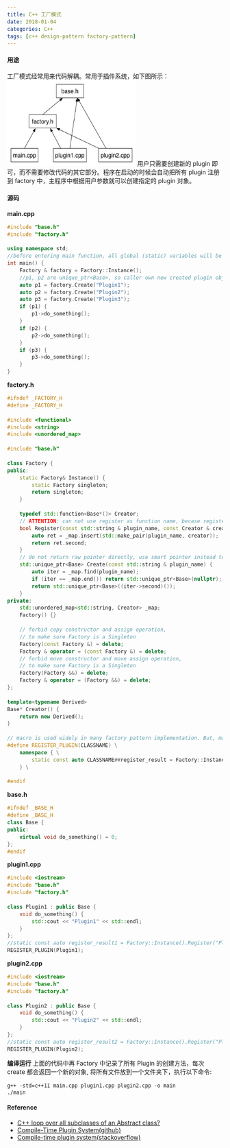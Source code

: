 ```yaml
---
title: C++ 工厂模式
date: 2018-01-04
categories: C++
tags: [c++ design-pattern factory-pattern]
---
```


#### 用途

工厂模式经常用来代码解耦。常用于插件系统，如下图所示：
<img src="/images/factory_pattern_file_dependency.jpg" height=200, width=300/>
用户只需要创建新的 plugin 即可，而不需要修改代码的其它部分。程序在启动的时候会自动把所有 plugin 注册到 factory 中，主程序中根据用户参数就可以创建指定的 plugin 对象。

#### 源码

**main.cpp**

```cpp
#include "base.h"
#include "factory.h"

using namespace std;
//before entering main function, all global (static) variables will be initialized, in which process plugins are registered to factory.
int main() {
    Factory & factory = Factory::Instance();
    //p1, p2 are unique_ptr<Base>, so caller own new created plugin object.
    auto p1 = factory.Create("Plugin1");
    auto p2 = factory.Create("Plugin2");
    auto p3 = factory.Create("Plugin3");
    if (p1) {
        p1->do_something();
    }
    if (p2) {
        p2->do_something();
    }
    if (p3) {
        p3->do_something();
    }
}
```

**factory.h**

```cpp
#ifndef _FACTORY_H
#define _FACTORY_H

#include <functional>
#include <string>
#include <unordered_map>

#include "base.h"

class Factory {
public:
    static Factory& Instance() {
        static Factory singleton;
        return singleton;
    }

    typedef std::function<Base*()> Creator;
    // ATTENTION: can not use register as function name, becase register is a keyword in C++11
    bool Register(const std::string & plugin_name, const Creator & creator) {
        auto ret = _map.insert(std::make_pair(plugin_name, creator));
        return ret.second;
    }
    // do not return raw pointer directly, use smart pointer instead to transfer ownership to caller
    std::unique_ptr<Base> Create(const std::string & plugin_name) {
        auto iter = _map.find(plugin_name);
        if (iter == _map.end()) return std::unique_ptr<Base>(nullptr);
        return std::unique_ptr<Base>((iter->second)());
    }
private:
    std::unordered_map<std::string, Creator> _map;
    Factory() {}

    // forbid copy constructor and assign operation,
    // to make sure Factory is a Singleton
    Factory(const Factory &) = delete;
    Factory & operator = (const Factory &) = delete;
    // forbid move constructor and move assign operation,
    // to make sure Factory is a Singleton
    Factory(Factory &&) = delete;
    Factory & operator = (Factory &&) = delete;
};

template<typename Derived>
Base* Creator() {
    return new Derived();
}

// macro is used widely in many factory pattern implementation. But, macro is ugly, it make program hard to comprehend and debug, so avoid using it
#define REGISTER_PLUGIN(CLASSNAME) \
    namespace { \
        static const auto CLASSNAME##register_result = Factory::Instance().Register(#CLASSNAME, Creator<CLASSNAME>); \
    } \

#endif
```

**base.h**

```cpp
#ifndef _BASE_H
#define _BASE_H
class Base {
public:
    virtual void do_something() = 0;
};
#endif
```

**plugin1.cpp**

```cpp
#include <iostream>
#include "base.h"
#include "factory.h"

class Plugin1 : public Base {
    void do_something() {
        std::cout << "Plugin1" << std::endl;
    }
};
//static const auto register_result1 = Factory::Instance().Register("Plugin1", Creator<Plugin1>);
REGISTER_PLUGIN(Plugin1);
```

**plugin2.cpp**

```cpp
#include <iostream>
#include "base.h"
#include "factory.h"

class Plugin2 : public Base {
    void do_something() {
        std::cout << "Plugin2" << std::endl;
    }
};
//static const auto register_result2 = Factory::Instance().Register("Plugin2", Creator<Plugin2>);
REGISTER_PLUGIN(Plugin2);
```

**编译运行**
上面的代码中再 Factory 中记录了所有 Plugin 的创建方法，每次 create 都会返回一个新的对象,
将所有文件放到一个文件夹下，执行以下命令:
```shell
g++ -std=c++11 main.cpp plugin1.cpp plugin2.cpp -o main
./main
```

#### Reference

- [C++ loop over all subclasses of an Abstract class?
](https://stackoverflow.com/a/5451094/5432806)
- [Compile-Time Plugin System(github)](https://gist.github.com/Cilyan/a8117124b04b64642646)
- [Compile-time plugin system(stackoverflow)](https://codereview.stackexchange.com/questions/119812/compile-time-plugin-system)
